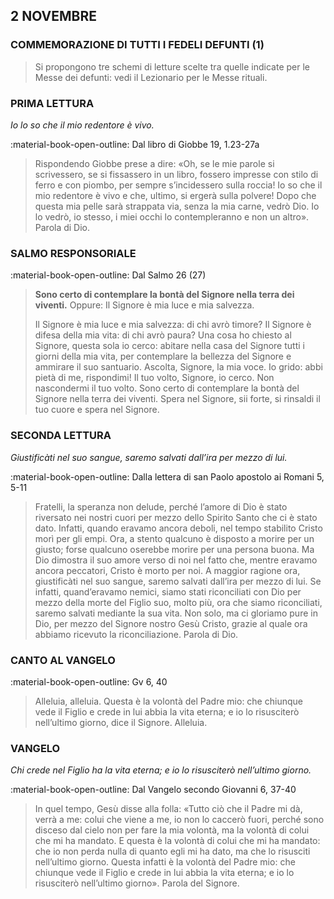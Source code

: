 ## 2 NOVEMBRE
> 
### COMMEMORAZIONE DI TUTTI I FEDELI DEFUNTI (1)
> 
> Si propongono tre schemi di letture scelte tra quelle indicate per le Messe dei defunti: vedi il Lezionario per le Messe rituali.
> 
### PRIMA LETTURA
*Io lo so che il mio redentore è vivo.*

:material-book-open-outline: Dal libro di Giobbe
19, 1.23-27a

> Rispondendo Giobbe prese a dire: «Oh, se le mie parole si scrivessero, se si fissassero in un libro, fossero impresse con stilo di ferro e con piombo, per sempre s’incidessero sulla roccia! Io so che il mio redentore è vivo e che, ultimo, si ergerà sulla polvere! Dopo che questa mia pelle sarà strappata via, senza la mia carne, vedrò Dio. Io lo vedrò, io stesso, i miei occhi lo contempleranno e non un altro». Parola di Dio.
> 
### SALMO RESPONSORIALE
:material-book-open-outline: Dal Salmo 26 (27)

>**Sono certo di contemplare la bontà del Signore nella terra dei viventi.**
Oppure:
> Il Signore è mia luce e mia salvezza.
> 
> Il Signore è mia luce e mia salvezza:
> di chi avrò timore?
> Il Signore è difesa della mia vita:
> di chi avrò paura?
> Una cosa ho chiesto al Signore,
> questa sola io cerco:
> abitare nella casa del Signore
> tutti i giorni della mia vita,
> per contemplare la bellezza del Signore
> e ammirare il suo santuario.
> Ascolta, Signore, la mia voce.
> Io grido: abbi pietà di me, rispondimi!
> Il tuo volto, Signore, io cerco.
> Non nascondermi il tuo volto.
> Sono certo di contemplare la bontà del Signore
> nella terra dei viventi.
> Spera nel Signore, sii forte,
> si rinsaldi il tuo cuore e spera nel Signore.
> 
> 
### SECONDA LETTURA
*Giustificàti nel suo sangue, saremo salvati dall’ira per mezzo di lui.*

:material-book-open-outline: Dalla lettera di san Paolo apostolo ai Romani
5, 5-11

> Fratelli, la speranza non delude, perché l’amore di Dio è stato riversato nei nostri cuori per mezzo dello Spirito Santo che ci è stato dato. Infatti, quando eravamo ancora deboli, nel tempo stabilito Cristo morì per gli empi. Ora, a stento qualcuno è disposto a morire per un giusto; forse qualcuno oserebbe morire per una persona buona. Ma Dio dimostra il suo amore verso di noi nel fatto che, mentre eravamo ancora peccatori, Cristo è morto per noi. A maggior ragione ora, giustificàti nel suo sangue, saremo salvati dall’ira per mezzo di lui. Se infatti, quand’eravamo nemici, siamo stati riconciliati con Dio per mezzo della morte del Figlio suo, molto più, ora che siamo riconciliati, saremo salvati mediante la sua vita. Non solo, ma ci gloriamo pure in Dio, per mezzo del Signore nostro Gesù Cristo, grazie al quale ora abbiamo ricevuto la riconciliazione. Parola di Dio.
> 
### CANTO AL VANGELO
:material-book-open-outline: Gv 6, 40

> Alleluia, alleluia.
> Questa è la volontà del Padre mio:
> che chiunque vede il Figlio e crede in lui abbia la vita eterna;
> e io lo risusciterò nell’ultimo giorno, dice il Signore.
> Alleluia.
> 
### VANGELO
*Chi crede nel Figlio ha la vita eterna; e io lo risusciterò nell’ultimo giorno.*

:material-book-open-outline: Dal Vangelo secondo Giovanni
6, 37-40

> In quel tempo, Gesù disse alla folla: «Tutto ciò che il Padre mi dà, verrà a me: colui che viene a me, io non lo caccerò fuori, perché sono disceso dal cielo non per fare la mia volontà, ma la volontà di colui che mi ha mandato. E questa è la volontà di colui che mi ha mandato: che io non perda nulla di quanto egli mi ha dato, ma che lo risusciti nell’ultimo giorno. Questa infatti è la volontà del Padre mio: che chiunque vede il Figlio e crede in lui abbia la vita eterna; e io lo risusciterò nell’ultimo giorno». Parola del Signore.